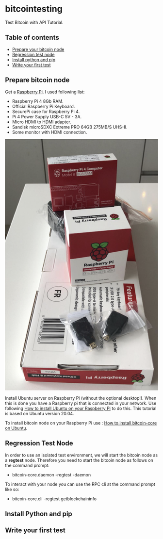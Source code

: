 # bitcointesting
Test Bitcoin with API Tutorial.

## Table of contents
* [Prepare your bitcoin node](#prepare-bitcoin-node)
* [Regression test node](#regression-test-node)
* [Install python and pip](#Install-python-and-pip)
* [Write your first test](#setup)

## Prepare bitcoin node
Get a [Raspberry Pi](https://www.raspberrypi.org). I used following list: 
* Raspberry Pi 4 8Gb RAM.
* Official Raspberry Pi Keyboard.
* SecurePi case for Raspberry Pi 4.
* Pi 4 Power Supply USB-C 5V - 3A.
* Micro HDMI to HDMI adapter.
* Sandisk microSDXC Extreme PRO 64GB 275MB/S UHS-II.
* Some monitor with HDMI connection.

![My Raspberry Pi unpacked](/images/myraspberrypi.png)

Install Ubuntu server on Raspberry Pi (without the optional desktop!). 
When this is done you have a Raspberry pi that is connected in your network. 
Use following [How to install Ubuntu on your Raspberry Pi](https://ubuntu.com/tutorials/how-to-install-ubuntu-on-your-raspberry-pi#1-overview) to do this. 
This tutorial is based on Ubuntu version 20.04.
 
To install bitcoin node on your Raspberry Pi use : [How to install bitcoin-core on Ubuntu](https://snapcraft.io/install/bitcoin-core/ubuntu). 

## Regression Test Node
In order to use an isolated test environment, we will start the bitcoin node as a **regtest** node. Therefore you need to start the bitcoin node as follows on the command prompt:
* bitcoin-core.daemon -regtest -daemon

To interact with your node you can use the RPC cli at the command prompt like so:
* bitcoin-core.cli -regtest getblockchaininfo

## Install Python and pip


## Write your first test
